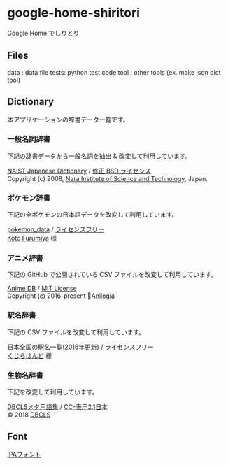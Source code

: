 ﻿# google-home-shiritori
Google Home でしりとり

## Files
data : data file
tests: python test code
tool : other tools (ex. make json dict tool)

## Dictionary
本アプリケーションの辞書データ一覧です。    

### 一般名詞辞書

下記の辞書データから一般名詞を抽出 & 改変して利用しています。

[NAIST Japanese Dictionary](https://ja.osdn.net/projects/naist-jdic/) / [修正 BSD ライセンス](https://ja.osdn.net/projects/naist-jdic/docs/License.txt)  
Copyright (c) 2008, [Nara Institute of Science and Technology](http://www.naist.jp), Japan.

### ポケモン辞書

下記の全ポケモンの日本語データを改変して利用しています。

[pokemon_data](https://github.com/kotofurumiya/pokemon_data) / [ライセンスフリー](https://github.com/kotofurumiya/pokemon_data)  
[Koto Furumiya](https://github.com/kotofurumiya) 様  

### アニメ辞書

下記の GitHub で公開されている CSV ファイルを改変して利用しています。

[Anime DB](https://anilogia.github.io/animedb/) / [MIT License](https://github.com/anilogia/animedb/blob/master/LICENSE)  
Copyright (c) 2016-present [Anilogia](https://github.com/anilogia/)

### 駅名辞書

下記の CSV ファイルを改変して利用しています。

[日本全国の駅名一覧(2016年更新)](https://kujirahand.com/web-tools/eki.php) / [ライセンスフリー](https://kujirahand.com/web-tools/index.php)  
[くじらはんど](https://kujirahand.com/wiki/) 様

### 生物名辞書

下記を改変して利用しています。

[DBCLSメタ用語集](http://lifesciencedb.jp/lsdb.cgi?gg=dic) / [CC-表示2.1日本](https://creativecommons.org/licenses/by/2.1/jp/)  
© 2018 [DBCLS](http://dbcls.rois.ac.jp)  

## Font
[IPAフォント](https://ipafont.ipa.go.jp/old/ipafont/download.html)
